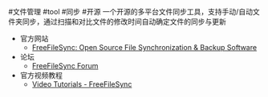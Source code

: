 #文件管理 #tool #同步 #开源 
一个开源的多平台文件同步工具，支持手动/自动文件夹同步，通过扫描和对比文件的修改时间自动确定文件的同步与更新
- 官方网站
	- [FreeFileSync: Open Source File Synchronization & Backup Software](https://freefilesync.org/)
- 论坛
	-  [FreeFileSync Forum](https://freefilesync.org/forum/?sid=3c3f3d34a133b0d30ab8ab3410f83ede)
- 官方视频教程
	- [Video Tutorials - FreeFileSync]( https://freefilesync.org/tutorials.php )
